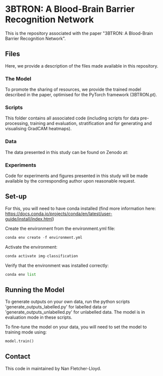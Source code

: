 # 3BTRON: A Blood-Brain Barrier Recognition Network

This is the repository associated with the paper "3BTRON: A Blood-Brain Barrier Recognition Network". 

## Files

Here, we provide a description of the files made available in this repository.

### The Model

To promote the sharing of resources, we provide the trained model described in the paper, optimised for the PyTorch framework (3BTRON.pt).

### Scripts

This folder contains all associated code (including scripts for data pre-processing, training and evaluation, stratification and for generating and visualising GradCAM heatmaps).

### Data

The data presented in this study can be found on Zenodo at:

### Experiments

Code for experiments and figures presented in this study will be made available by the corresponding author upon reasonable request. 

## Set-up

For this, you will need to have conda installed (find more information here: https://docs.conda.io/projects/conda/en/latest/user-guide/install/index.html)

Create the environment from the environment.yml file:
```python
conda env create -f environment.yml
```

Activate the environment: 
```python
conda activate img-classification
```

Verify that the environment was installed correctly:
```python
conda env list
```

## Running the Model

To generate outputs on your own data, run the python scripts 'generate_outputs_labelled.py' for labelled data or 'generate_outputs_unlabelled.py' for unlabelled data. The model is in evaluation mode in these scripts.

To fine-tune the model on your data, you will need to set the model to training mode using:
```python
model.train()
```

## Contact

This code in maintained by Nan Fletcher-Lloyd. 
